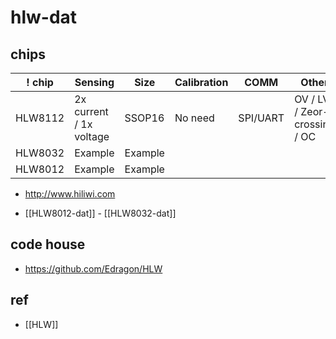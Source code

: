 # hlw-dat


## chips 

| ! chip  | Sensing                 | Size    | Calibration | COMM     | Other                        |
| ------- | ----------------------- | ------- | ----------- | -------- | ---------------------------- |
| HLW8112 | 2x current / 1x voltage | SSOP16  | No need     | SPI/UART | OV / LV / Zeor-crossing / OC |
| HLW8032 | Example                 | Example |             |          |                              |
| HLW8012 | Example                 | Example |             |          |                              |

- http://www.hiliwi.com

* [[HLW8012-dat]] - [[HLW8032-dat]]



## code house 

- https://github.com/Edragon/HLW


## ref 

- [[HLW]]